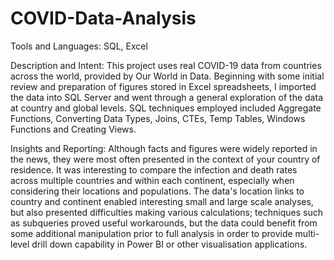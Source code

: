 # COVID-Data-Analysis
Tools and Languages: SQL, Excel

Description and Intent: This project uses real COVID-19 data from countries across the world, provided by Our World in Data. Beginning with some initial review and preparation of figures stored in Excel spreadsheets, I imported the data into SQL Server and went through a general exploration of the data at country and global levels. SQL techniques employed included Aggregate Functions, Converting Data Types, Joins, CTEs, Temp Tables, Windows Functions and Creating Views.

Insights and Reporting: Although facts and figures were widely reported in the news, they were most often presented in the context of your country of residence. It was interesting to compare the infection and death rates across multiple countries and within each continent, especially when considering their locations and populations. The data's location links to country and continent enabled interesting small and large scale analyses, but also presented difficulties making various calculations; techniques such as subqueries proved useful workarounds, but the data could benefit from some additional manipulation prior to full analysis in order to provide multi-level drill down capability in Power BI or other visualisation applications.
